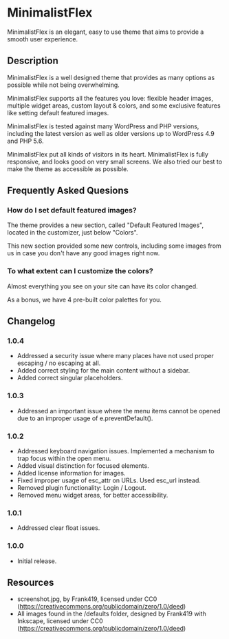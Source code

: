 # MinimalistFlex
MinimalistFlex is an elegant, easy to use theme that aims to 
provide a smooth user experience.

## Description
MinimalistFlex is a well designed theme that provides as 
many options as possible while not being overwhelming.

MinimalistFlex supports all the features you love: flexible header 
images, multiple widget areas, custom layout & colors, and 
some exclusive features like setting default featured images.

MinimalistFlex is tested against many WordPress and PHP versions, 
including the latest version as well as older versions 
up to WordPress 4.9 and PHP 5.6.

MinimalistFlex put all kinds of visitors in its heart. MinimalistFlex is 
fully responsive, and looks good on very small screens. 
We also tried our best to make the theme as accessible as 
possible.

## Frequently Asked Quesions

### How do I set default featured images?

The theme provides a new section, called "Default Featured 
Images", located in the customizer, just below "Colors".

This new section provided some new controls, including some 
images from us in case you don't have any good images right 
now.

### To what extent can I customize the colors?

Almost everything you see on your site can have its color 
changed.

As a bonus, we have 4 pre-built color palettes for you.

## Changelog

### 1.0.4
* Addressed a security issue where many places have not used proper escaping / no escaping at all.
* Added correct styling for the main content without a sidebar.
* Added correct singular placeholders.

### 1.0.3
* Addressed an important issue where the menu items cannot be opened due to an improper usage of e.preventDefault().

### 1.0.2
* Addressed keyboard navigation issues. Implemented a mechanism to trap focus within the open menu.
* Added visual distinction for focused elements.
* Added license information for images.
* Fixed improper usage of esc_attr on URLs. Used esc_url instead.
* Removed plugin functionality: Login / Logout.
* Removed menu widget areas, for better accessibility.

### 1.0.1
* Addressed clear float issues.

### 1.0.0
* Initial release.

## Resources
* screenshot.jpg, by Frank419, licensed under CC0 (https://creativecommons.org/publicdomain/zero/1.0/deed)
* All images found in the /defaults folder, designed by Frank419 with Inkscape, licensed under CC0 (https://creativecommons.org/publicdomain/zero/1.0/deed)